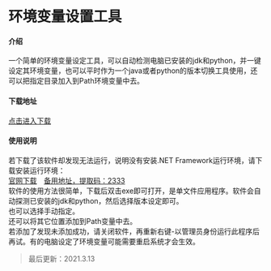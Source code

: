 # 环境变量设置工具
#### 介绍
一个简单的环境变量设定工具，可以自动检测电脑已安装的jdk和python，并一键设定其环境变量，也可以平时作为一个java或者python的版本切换工具使用，还可以把指定目录加入到Path环境变量中去。<br>
#### 下载地址
[点击进入下载](https://gitee.com/swsk33/EVSetTool/releases)<br>
#### 使用说明
若下载了该软件却发现无法运行，说明没有安装.NET Framework运行环境，请下载安装运行环境：<br>
[官网下载](https://dotnet.microsoft.com/download/dotnet-framework/net48)&ensp;&ensp;[备用地址，提取码：2333](https://swsk33.lanzoui.com/b0br74e9i)<br>
软件的使用方法很简单，下载后双击exe即可打开，是单文件应用程序。软件会自动探测已安装的jdk和python，然后选择版本设定即可。<br>
也可以选择手动指定。<br>
还可以将其它位置添加到Path变量中去。<br>
若添加了发现未添加成功，请关闭软件，再重新右键-以管理员身份运行此程序后再试。有的电脑设定了环境变量可能需要重启系统才会生效。<br>
> 最后更新：2021.3.13